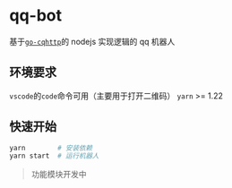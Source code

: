 # qq-bot

基于[`go-cqhttp`](https://github.com/Mrs4s/go-cqhttp)的 nodejs 实现逻辑的 qq 机器人

## 环境要求

`vscode`的`code`命令可用（主要用于打开二维码）
`yarn` >= 1.22

## 快速开始

```sh
yarn        # 安装依赖
yarn start  # 运行机器人
```

> 功能模块开发中
